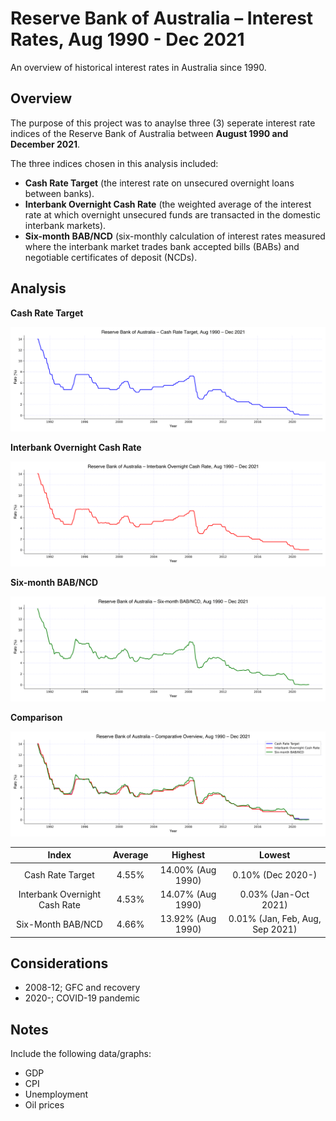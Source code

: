 # Reserve Bank of Australia – Interest Rates, Aug 1990 - Dec 2021
 An overview of historical interest rates in Australia since 1990.
 
 ## Overview
 
 The purpose of this project was to anaylse three (3) seperate interest rate indices of the Reserve Bank of Australia between <b>August 1990 and December 2021</b>.
 
 The three indices chosen in this analysis included:
 
 * <b>Cash Rate Target</b> (the interest rate on unsecured overnight loans between banks).
 * <b>Interbank Overnight Cash Rate</b> (the weighted average of the interest rate at which overnight unsecured funds are transacted in the domestic interbank markets).
 * <b>Six-month BAB/NCD</b> (six-monthly calculation of interest rates measured where the interbank market trades bank accepted bills (BABs) and negotiable certificates of deposit (NCDs).

## Analysis

<b>Cash Rate Target</b>

<p align="center">
  <img src="https://github.com/mnperic/australian-interest-rates/blob/main/Images/cash_rate_target.png" alt="cash_rate"/>
</p>

<b>Interbank Overnight Cash Rate</b>

<p align="center">
  <img src="https://github.com/mnperic/australian-interest-rates/blob/main/Images/interbank_overnight_cash_rate.png" alt="IOCR"/>
</p>

<b>Six-month BAB/NCD</b>

<p align="center">
  <img src="https://github.com/mnperic/australian-interest-rates/blob/main/Images/six_month_bab_ncd.png" alt="6MBABNCD"/>
</p>

<b>Comparison</b>

<p align="center">
  <img src="https://github.com/mnperic/australian-interest-rates/blob/main/Images/comparison.png" alt="comparison"/>
</p>

<div align="center">
 
Index |  Average | Highest | Lowest 
:---: |  :---: | :---: | :---:
 Cash Rate Target | 4.55% | 14.00% (Aug 1990) | 0.10% (Dec 2020-)
 Interbank Overnight Cash Rate | 4.53%  | 14.07% (Aug 1990) | 0.03% (Jan-Oct 2021)
 Six-Month BAB/NCD | 4.66% | 13.92% (Aug 1990) | 0.01% (Jan, Feb, Aug, Sep 2021)

</div align>

## Considerations

* 2008-12; GFC and recovery
* 2020-; COVID-19 pandemic

## Notes

Include the following data/graphs:

* GDP
* CPI
* Unemployment
* Oil prices

